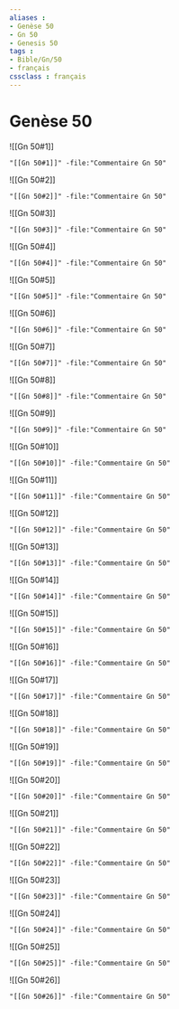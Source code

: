 ```yaml
---
aliases : 
- Genèse 50
- Gn 50
- Genesis 50
tags : 
- Bible/Gn/50
- français
cssclass : français
---
```


# Genèse 50

![[Gn 50#1]]

```query
"[[Gn 50#1]]" -file:"Commentaire Gn 50"
```

![[Gn 50#2]]

```query
"[[Gn 50#2]]" -file:"Commentaire Gn 50"
```

![[Gn 50#3]]

```query
"[[Gn 50#3]]" -file:"Commentaire Gn 50"
```

![[Gn 50#4]]

```query
"[[Gn 50#4]]" -file:"Commentaire Gn 50"
```

![[Gn 50#5]]

```query
"[[Gn 50#5]]" -file:"Commentaire Gn 50"
```

![[Gn 50#6]]

```query
"[[Gn 50#6]]" -file:"Commentaire Gn 50"
```

![[Gn 50#7]]

```query
"[[Gn 50#7]]" -file:"Commentaire Gn 50"
```

![[Gn 50#8]]

```query
"[[Gn 50#8]]" -file:"Commentaire Gn 50"
```

![[Gn 50#9]]

```query
"[[Gn 50#9]]" -file:"Commentaire Gn 50"
```

![[Gn 50#10]]

```query
"[[Gn 50#10]]" -file:"Commentaire Gn 50"
```

![[Gn 50#11]]

```query
"[[Gn 50#11]]" -file:"Commentaire Gn 50"
```

![[Gn 50#12]]

```query
"[[Gn 50#12]]" -file:"Commentaire Gn 50"
```

![[Gn 50#13]]

```query
"[[Gn 50#13]]" -file:"Commentaire Gn 50"
```

![[Gn 50#14]]

```query
"[[Gn 50#14]]" -file:"Commentaire Gn 50"
```

![[Gn 50#15]]

```query
"[[Gn 50#15]]" -file:"Commentaire Gn 50"
```

![[Gn 50#16]]

```query
"[[Gn 50#16]]" -file:"Commentaire Gn 50"
```

![[Gn 50#17]]

```query
"[[Gn 50#17]]" -file:"Commentaire Gn 50"
```

![[Gn 50#18]]

```query
"[[Gn 50#18]]" -file:"Commentaire Gn 50"
```

![[Gn 50#19]]

```query
"[[Gn 50#19]]" -file:"Commentaire Gn 50"
```

![[Gn 50#20]]

```query
"[[Gn 50#20]]" -file:"Commentaire Gn 50"
```

![[Gn 50#21]]

```query
"[[Gn 50#21]]" -file:"Commentaire Gn 50"
```

![[Gn 50#22]]

```query
"[[Gn 50#22]]" -file:"Commentaire Gn 50"
```

![[Gn 50#23]]

```query
"[[Gn 50#23]]" -file:"Commentaire Gn 50"
```

![[Gn 50#24]]

```query
"[[Gn 50#24]]" -file:"Commentaire Gn 50"
```

![[Gn 50#25]]

```query
"[[Gn 50#25]]" -file:"Commentaire Gn 50"
```

![[Gn 50#26]]

```query
"[[Gn 50#26]]" -file:"Commentaire Gn 50"
```


